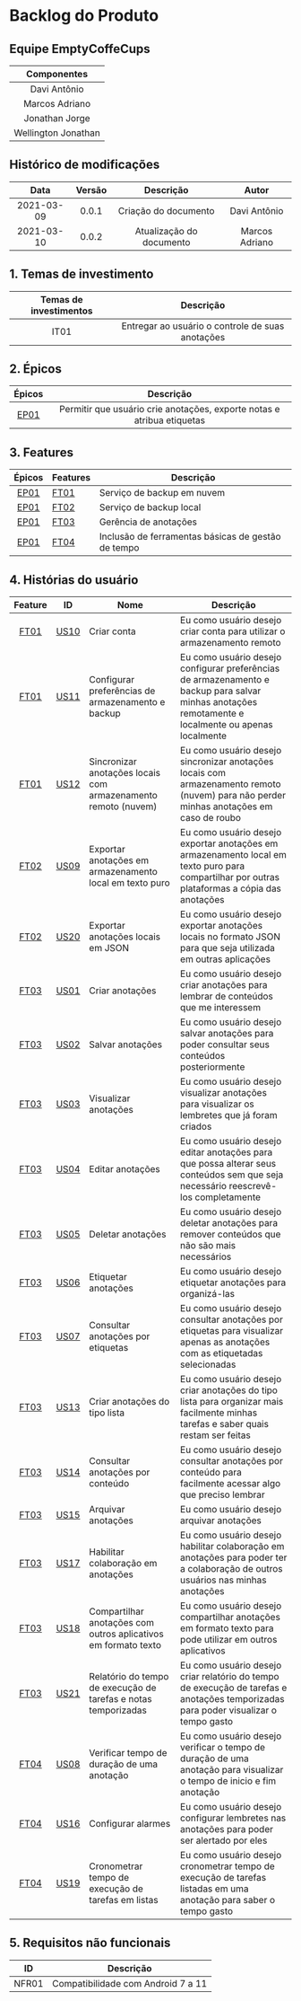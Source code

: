 # Backlog do Produto

## Equipe EmptyCoffeCups
|Componentes|
|:----------:|
|Davi Antônio|
|Marcos Adriano|
|Jonathan Jorge|
|Wellington Jonathan|

## Histórico de modificações

|Data|Versão|Descrição|Autor|
|:--:|:--:|:--:|:---:|
|2021-03-09|0.0.1|Criação do documento|Davi Antônio|
|2021-03-10|0.0.2|Atualização do documento|Marcos Adriano|

## 1. Temas de investimento
|Temas de investimentos|Descrição|
|:--------------------:|:-------------------------------------------:|
|IT01|Entregar ao usuário o controle de suas anotações|

## 2. Épicos

|Épicos|Descrição|
|:----:|:-------------------:|
|[EP01](https://github.com/req-2020-2-empty-coffee-cups/backlogs-kanbans/issues/27)|Permitir que usuário crie anotações, exporte notas e atribua etiquetas|

## 3. Features

|Épicos|Features|Descrição|
|:--:|-----|--|
|[EP01](https://github.com/req-2020-2-empty-coffee-cups/backlogs-kanbans/issues/27)|[FT01](https://github.com/req-2020-2-empty-coffee-cups/backlogs-kanbans/issues/23)|Serviço de backup em nuvem|
|[EP01](https://github.com/req-2020-2-empty-coffee-cups/backlogs-kanbans/issues/27)|[FT02](https://github.com/req-2020-2-empty-coffee-cups/backlogs-kanbans/issues/24)|Serviço de backup local|
|[EP01](https://github.com/req-2020-2-empty-coffee-cups/backlogs-kanbans/issues/27)|[FT03](https://github.com/req-2020-2-empty-coffee-cups/backlogs-kanbans/issues/25)|Gerência de anotações|
|[EP01](https://github.com/req-2020-2-empty-coffee-cups/backlogs-kanbans/issues/27)|[FT04](https://github.com/req-2020-2-empty-coffee-cups/backlogs-kanbans/issues/26)|Inclusão de ferramentas básicas de gestão de tempo|

## 4. Histórias do usuário

|Feature|ID|Nome|Descrição|
|:--:|-----|--|--|
|[FT01](https://github.com/req-2020-2-empty-coffee-cups/backlogs-kanbans/issues/23)|[US10](https://github.com/req-2020-2-empty-coffee-cups/backlogs-kanbans/issues/11)|Criar conta|Eu como usuário desejo criar conta para utilizar o armazenamento remoto|
|[FT01](https://github.com/req-2020-2-empty-coffee-cups/backlogs-kanbans/issues/23)|[US11](https://github.com/req-2020-2-empty-coffee-cups/backlogs-kanbans/issues/12)|Configurar preferências de armazenamento e backup|Eu como usuário desejo configurar preferências de armazenamento e backup para salvar minhas anotações remotamente e localmente ou apenas localmente|
|[FT01](https://github.com/req-2020-2-empty-coffee-cups/backlogs-kanbans/issues/23)|[US12](https://github.com/req-2020-2-empty-coffee-cups/backlogs-kanbans/issues/13)|Sincronizar anotações locais com armazenamento remoto (nuvem)|Eu como usuário desejo sincronizar anotações locais com armazenamento remoto (nuvem) para não perder minhas anotações em caso de roubo|
|[FT02](https://github.com/req-2020-2-empty-coffee-cups/backlogs-kanbans/issues/24)|[US09](https://github.com/req-2020-2-empty-coffee-cups/backlogs-kanbans/issues/10)|Exportar anotações em armazenamento local em texto puro|Eu como usuário desejo exportar anotações em armazenamento local em texto puro para compartilhar por outras plataformas a cópia das anotações|
|[FT02](https://github.com/req-2020-2-empty-coffee-cups/backlogs-kanbans/issues/24)|[US20](https://github.com/req-2020-2-empty-coffee-cups/backlogs-kanbans/issues/21)|Exportar anotações locais em JSON|Eu como usuário desejo exportar anotações locais no formato JSON para que seja utilizada em outras aplicações|
|[FT03](https://github.com/req-2020-2-empty-coffee-cups/backlogs-kanbans/issues/25)|[US01](https://github.com/req-2020-2-empty-coffee-cups/backlogs-kanbans/issues/2)|Criar anotações|Eu como usuário desejo criar anotações para lembrar de conteúdos que me interessem|
|[FT03](https://github.com/req-2020-2-empty-coffee-cups/backlogs-kanbans/issues/25)|[US02](https://github.com/req-2020-2-empty-coffee-cups/backlogs-kanbans/issues/3)|Salvar anotações|Eu como usuário desejo salvar anotações para poder consultar seus conteúdos posteriormente|
|[FT03](https://github.com/req-2020-2-empty-coffee-cups/backlogs-kanbans/issues/25)|[US03](https://github.com/req-2020-2-empty-coffee-cups/backlogs-kanbans/issues/4)|Visualizar anotações|Eu como usuário desejo visualizar anotações para visualizar os lembretes que já foram criados|
|[FT03](https://github.com/req-2020-2-empty-coffee-cups/backlogs-kanbans/issues/25)|[US04](https://github.com/req-2020-2-empty-coffee-cups/backlogs-kanbans/issues/5)|Editar anotações|Eu como usuário desejo editar anotações para que possa alterar seus conteúdos sem que seja necessário reescrevê-los completamente|
|[FT03](https://github.com/req-2020-2-empty-coffee-cups/backlogs-kanbans/issues/25)|[US05](https://github.com/req-2020-2-empty-coffee-cups/backlogs-kanbans/issues/6)|Deletar anotações|Eu como usuário desejo deletar anotações para remover conteúdos que não são mais necessários|
|[FT03](https://github.com/req-2020-2-empty-coffee-cups/backlogs-kanbans/issues/25)|[US06](https://github.com/req-2020-2-empty-coffee-cups/backlogs-kanbans/issues/7)|Etiquetar anotações|Eu como usuário desejo etiquetar anotações para organizá-las|
|[FT03](https://github.com/req-2020-2-empty-coffee-cups/backlogs-kanbans/issues/25)|[US07](https://github.com/req-2020-2-empty-coffee-cups/backlogs-kanbans/issues/8)|Consultar anotações por etiquetas|Eu como usuário desejo consultar anotações por etiquetas para visualizar apenas as anotações com as etiquetadas selecionadas|
|[FT03](https://github.com/req-2020-2-empty-coffee-cups/backlogs-kanbans/issues/25)|[US13](https://github.com/req-2020-2-empty-coffee-cups/backlogs-kanbans/issues/14)|Criar anotações do tipo lista|Eu como usuário desejo criar anotações do tipo lista para organizar mais facilmente minhas tarefas e saber quais restam ser feitas|
|[FT03](https://github.com/req-2020-2-empty-coffee-cups/backlogs-kanbans/issues/25)|[US14](https://github.com/req-2020-2-empty-coffee-cups/backlogs-kanbans/issues/15)|Consultar anotações por conteúdo|Eu como usuário desejo consultar anotações por conteúdo para facilmente acessar algo que preciso lembrar|
|[FT03](https://github.com/req-2020-2-empty-coffee-cups/backlogs-kanbans/issues/25)|[US15](https://github.com/req-2020-2-empty-coffee-cups/backlogs-kanbans/issues/16)|Arquivar anotações|Eu como usuário desejo arquivar anotações|Eu como usuário desejo arquivar anotações para não deixar visível sem exclui-lá|
|[FT03](https://github.com/req-2020-2-empty-coffee-cups/backlogs-kanbans/issues/25)|[US17](https://github.com/req-2020-2-empty-coffee-cups/backlogs-kanbans/issues/18)|Habilitar colaboração em anotações|Eu como usuário desejo habilitar colaboração em anotações para poder ter a colaboração de outros usuários nas minhas anotações|
|[FT03](https://github.com/req-2020-2-empty-coffee-cups/backlogs-kanbans/issues/25)|[US18](https://github.com/req-2020-2-empty-coffee-cups/backlogs-kanbans/issues/19)|Compartilhar anotações com outros aplicativos em formato texto|Eu como usuário desejo compartilhar anotações em formato texto para pode utilizar em outros aplicativos|
|[FT03](https://github.com/req-2020-2-empty-coffee-cups/backlogs-kanbans/issues/25)|[US21](https://github.com/req-2020-2-empty-coffee-cups/backlogs-kanbans/issues/22)|Relatório do tempo de execução de tarefas e notas temporizadas|Eu como usuário desejo criar relatório do tempo de execução de tarefas e anotações temporizadas para poder visualizar o tempo gasto|
|[FT04](https://github.com/req-2020-2-empty-coffee-cups/backlogs-kanbans/issues/26)|[US08](https://github.com/req-2020-2-empty-coffee-cups/backlogs-kanbans/issues/9)|Verificar tempo de duração de uma anotação|Eu como usuário desejo verificar o tempo de duração de uma anotação para visualizar o tempo de inicio e fim anotação|
|[FT04](https://github.com/req-2020-2-empty-coffee-cups/backlogs-kanbans/issues/26)|[US16](https://github.com/req-2020-2-empty-coffee-cups/backlogs-kanbans/issues/17)|Configurar alarmes|Eu como usuário desejo configurar lembretes nas anotações para poder ser alertado por eles|
|[FT04](https://github.com/req-2020-2-empty-coffee-cups/backlogs-kanbans/issues/26)|[US19](https://github.com/req-2020-2-empty-coffee-cups/backlogs-kanbans/issues/20)|Cronometrar tempo de execução de tarefas em listas|Eu como usuário desejo cronometrar tempo de execução de tarefas listadas em uma anotação para saber o tempo gasto|



## 5. Requisitos não funcionais
|ID|Descrição|
|--|:--------:|
|NFR01|Compatibilidade com Android 7 a 11|
